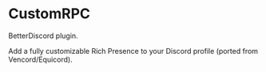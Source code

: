 # CustomRPC
BetterDiscord plugin.

Add a fully customizable Rich Presence to your Discord profile (ported from Vencord/Equicord).
